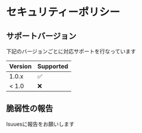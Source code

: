 # セキュリティーポリシー

## サポートバージョン

下記のバージョンごとに対応サポートを行なっています

| Version | Supported          |
| ------- | ------------------ |
| 1.0.x   | :white_check_mark: |
| < 1.0   | :x:                |

## 脆弱性の報告

Isuuesに報告をお願いします
